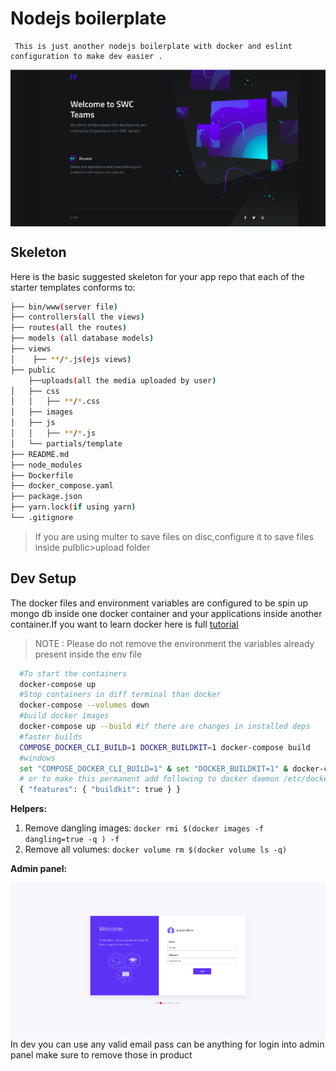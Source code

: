 # Nodejs boilerplate

     This is just another nodejs boilerplate with docker and eslint configuration to make dev easier .

<img align="center" src="./public/images/landing.png"/>

## Skeleton

Here is the basic suggested skeleton for your app repo that each of the starter templates conforms to:

```bash
├── bin/www(server file)
├── controllers(all the views)
├── routes(all the routes)
├── models (all database models)
├── views
│    ├── **/*.js(ejs views)
├── public
    ├──uploads(all the media uploaded by user)
│   ├── css
│   │   ├── **/*.css
│   ├── images
│   ├── js
│   │   ├── **/*.js
│   └── partials/template
├── README.md
├── node_modules
├── Dockerfile
├── docker_compose.yaml
├── package.json
├── yarn.lock(if using yarn)
└── .gitignore
```

> If you are using multer to save files on disc,configure it to save files inside pulblic>upload folder

## Dev Setup

The docker files and environment variables are configured to be spin up mongo db inside one docker container and your applications inside another container.If you want to learn docker here is full [tutorial]()

> NOTE : Please do not remove the environment the variables already present inside the env file

```bash
  #To start the containers
  docker-compose up
  #Stop containers in diff terminal than docker
  docker-compose --volumes down
  #build docker images
  docker-compose up --build #if there are changes in installed deps
  #faster builds
  COMPOSE_DOCKER_CLI_BUILD=1 DOCKER_BUILDKIT=1 docker-compose build
  #windows
  set "COMPOSE_DOCKER_CLI_BUILD=1" & set "DOCKER_BUILDKIT=1" & docker-compose build
  # or to make this permanent add following to docker daemon /etc/docker/daemon.json
  { "features": { "buildkit": true } }
```

**Helpers:**

1. Remove dangling images: `docker rmi $(docker images -f dangling=true -q ) -f`
2. Remove all volumes: `docker volume rm $(docker volume ls -q)`

**Admin panel:**

<img align="center" src="./public/images/admin.png"/>
In dev you can use any valid email  pass can be anything for login into admin panel make sure to remove those in product
